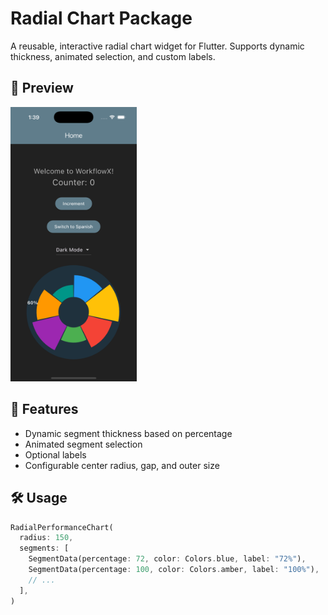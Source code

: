 # Radial Chart Package

A reusable, interactive radial chart widget for Flutter. Supports dynamic thickness, animated selection, and custom labels.

## 📸 Preview
<img src="repo_files/demo.png" width="40%" />

## 🚀 Features

- Dynamic segment thickness based on percentage
- Animated segment selection
- Optional labels
- Configurable center radius, gap, and outer size

## 🛠 Usage

```dart
RadialPerformanceChart(
  radius: 150,
  segments: [
    SegmentData(percentage: 72, color: Colors.blue, label: "72%"),
    SegmentData(percentage: 100, color: Colors.amber, label: "100%"),
    // ...
  ],
)
